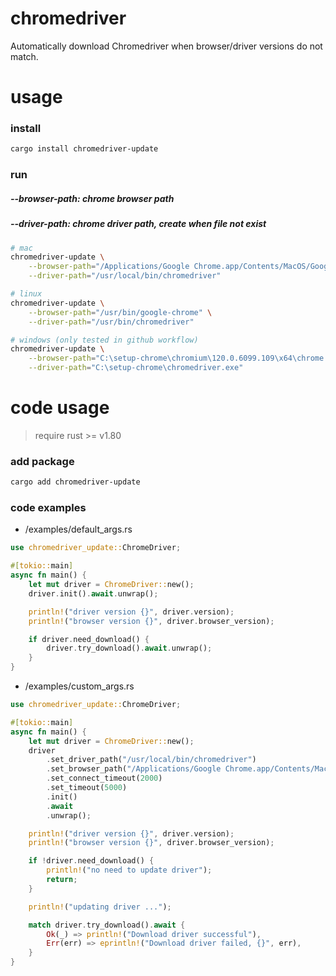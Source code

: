 # chromedriver

Automatically download Chromedriver when browser/driver versions do not match.

# usage

### install

```bash
cargo install chromedriver-update
```

### run

##### --browser-path: chrome browser path
##### --driver-path: chrome driver path, create when file not exist

```bash
# mac
chromedriver-update \
    --browser-path="/Applications/Google Chrome.app/Contents/MacOS/Google Chrome" \
    --driver-path="/usr/local/bin/chromedriver"

# linux
chromedriver-update \
    --browser-path="/usr/bin/google-chrome" \
    --driver-path="/usr/bin/chromedriver"

# windows (only tested in github workflow)
chromedriver-update \
    --browser-path="C:\setup-chrome\chromium\120.0.6099.109\x64\chrome.exe" \
    --driver-path="C:\setup-chrome\chromedriver.exe"
```

# code usage

> require rust >= v1.80

### add package

```bash
cargo add chromedriver-update
```

### code examples

- /examples/default_args.rs
```rust
use chromedriver_update::ChromeDriver;

#[tokio::main]
async fn main() {
    let mut driver = ChromeDriver::new();
    driver.init().await.unwrap();

    println!("driver version {}", driver.version);
    println!("browser version {}", driver.browser_version);

    if driver.need_download() {
        driver.try_download().await.unwrap();
    }
}
```

- /examples/custom_args.rs
```rust
use chromedriver_update::ChromeDriver;

#[tokio::main]
async fn main() {
    let mut driver = ChromeDriver::new();
    driver
        .set_driver_path("/usr/local/bin/chromedriver")
        .set_browser_path("/Applications/Google Chrome.app/Contents/MacOS/Google Chrome")
        .set_connect_timeout(2000)
        .set_timeout(5000)
        .init()
        .await
        .unwrap();

    println!("driver version {}", driver.version);
    println!("browser version {}", driver.browser_version);

    if !driver.need_download() {
        println!("no need to update driver");
        return;
    }

    println!("updating driver ...");

    match driver.try_download().await {
        Ok(_) => println!("Download driver successful"),
        Err(err) => eprintln!("Download driver failed, {}", err),
    }
}
```
